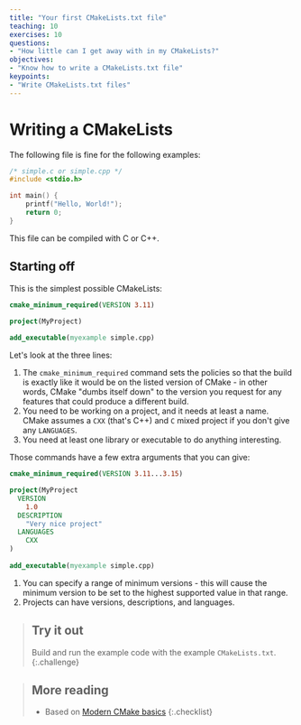 ```yaml
---
title: "Your first CMakeLists.txt file"
teaching: 10
exercises: 10
questions:
- "How little can I get away with in my CMakeLists?"
objectives:
- "Know how to write a CMakeLists.txt file"
keypoints:
- "Write CMakeLists.txt files"
---
```



# Writing a CMakeLists

The following file is fine for the following examples:

```c
/* simple.c or simple.cpp */
#include <stdio.h>

int main() {
    printf("Hello, World!");
    return 0;
}
```

This file can be compiled with C or C++.

## Starting off

This is the simplest possible CMakeLists:

```cmake
cmake_minimum_required(VERSION 3.11)

project(MyProject)
   
add_executable(myexample simple.cpp)
```

Let's look at the three lines:

1. The `cmake_minimum_required` command sets the policies so that the build is exactly like it would be on the listed version of CMake - in other words, CMake "dumbs itself down" to the version you request for any features that could produce a different build.
2. You need to be working on a project, and it needs at least a name. CMake assumes a `CXX` (that's C++) and `C` mixed project if you don't give any `LANGUAGES`.
3. You need at least one library or executable to do anything interesting.

Those commands have a few extra arguments that you can give:

```cmake
cmake_minimum_required(VERSION 3.11...3.15)

project(MyProject
  VERSION
    1.0
  DESCRIPTION
    "Very nice project"
  LANGUAGES
    CXX
)
   
add_executable(myexample simple.cpp)
```

1. You can specify a range of minimum versions - this will cause the minimum version to be set to the highest supported value in that range.
2. Projects can have versions, descriptions, and languages.


> ## Try it out
> 
> Build and run the example code with the example `CMakeLists.txt`.
{:.challenge}


> ## More reading
> 
> * Based on [Modern CMake basics][]
{:.checklist}

[Modern CMake Basics]: https://cliutils.gitlab.io/modern-cmake/chapters/basics.html
